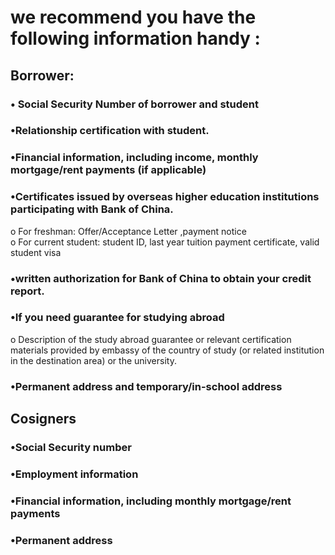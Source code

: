 # we recommend you have the following information handy :
## Borrower:
### • Social Security Number of borrower and student  
### •Relationship certification with student.  
### •Financial information, including income, monthly mortgage/rent payments (if applicable)  
### •Certificates issued by overseas higher education institutions participating with Bank of China.  
o	For freshman: Offer/Acceptance Letter ,payment notice  
o	For current student: student ID, last year tuition payment certificate, valid student visa
### •written authorization for Bank of China to obtain your credit report.  
### •If you need guarantee for studying abroad  
o	Description of the study abroad guarantee or relevant certification materials provided by embassy of the country of study (or related institution in the destination area) or the university.  
### •Permanent address and temporary/in-school address  
## Cosigners
### •Social Security number  
### •Employment information  
### •Financial information, including monthly mortgage/rent payments  
### •Permanent address 
